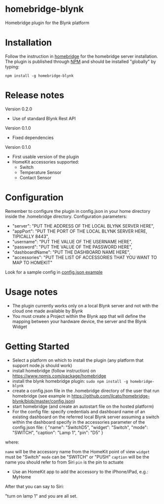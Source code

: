 # homebridge-blynk

Homebridge plugin for the Blynk platform

# Installation
Follow the instruction in [homebridge](https://www.npmjs.com/package/homebridge) for the homebridge server installation.
The plugin is published through [NPM](https://www.npmjs.com/package/homebridge-blynk) and should be installed "globally" by typing:

    npm install -g homebridge-blynk
    
# Release notes
Version 0.2.0
+ Use of standard Blynk Rest API

Version 0.1.0
+ Fixed dependencies

Version 0.1.0
+ First usable version of the plugin
+ HomeKit accessories supported:
	+ Switch
	+ Temperature Sensor
	+ Contact Sensor
	
# Configuration
Remember to configure the plugin in config.json in your home directory inside the .homebridge directory. Configuration parameters:
+ "server": "PUT THE ADDRESS OF THE LOCAL BLYNK SERVER HERE",
+ "appPort": "PUT THE PORT OF THE LOCAL BLYNK SERVER HERE, TIPICALLY 8443",
+ "username": "PUT THE VALUE OF THE USERNAME HERE",
+ "password": "PUT THE VALUE OF THE PASSWORD HERE",
+ "dashboardName": "PUT THE DASHBOARD NAME HERE",
+ "accessories": "PUT THE LIST OF ACCESSORIES THAT YOU WANT TO MAP TO HOMEKIT"

Look for a sample config in [config.json example](https://github.com/ilcato/homebridge-blynk/blob/master/config.json)

# Usage notes
+ The plugin currently works only on a local Blynk server and not with the cloud one made available by Blynk
+ You must create a Project within the Blynk app that will define the mapping between your hardware device, the server and the Blynk Widget

# Getting Started
+ Select a platform on which to install the plugin (any platform that support node.js should work)
+ install homebridge (follow instruction) on https://www.npmjs.com/package/homebridge
+ install the blynk homebridge plugin: 
```sudo npm install -g homebridge-blynk```
+ create a config.json file in the .homebridge directory of the user that run homebridge (see example in https://github.com/ilcato/homebridge-blynk/blob/master/config.json)
+ start homebridge (and create an autostart file on the hosted platform)
+ For the config file:
specify credentials and dashboard name of an existing dashboard on the referred local Blynk server
assuming a switch within the dashboard specify in the accessories parameter of the config.json file:
{ "name": "SwitchD5", "widget": "Switch", "mode": "SWITCH", "caption": "Lamp 1", "pin": "D5" }

where:

`name` will be the accessory name from the HomeKit point of view
`widget` must be "Switch"
`mode` can be "SWITCH" or "PUSH"
`caption` will be the name you should refer to from Siri
`pin` is the pin to actuate
+ Use an HomeKit app to add the accessory to the iPhone/iPad, e.g.: MyHome

After that you can say to Siri:

"turn on lamp 1" and you are all set.

